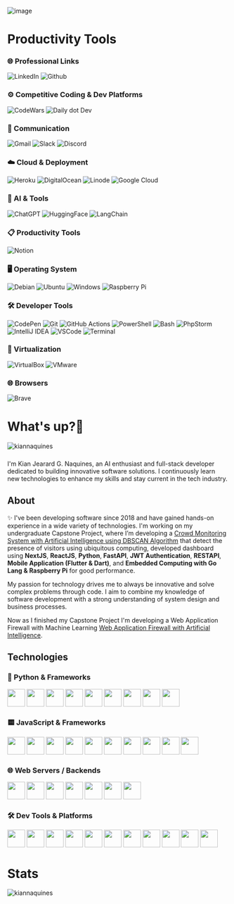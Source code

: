 ![image](https://github.com/user-attachments/assets/6bf85430-4ff4-4620-8f68-0ab6864e1085)
<div id="header" align="left">
  <h1 align="left">Productivity Tools</h1>

  <!-- 🌐 Professional Links -->
  <h3>🌐 Professional Links</h3>
  <a href="https://www.linkedin.com/in/kjgnaquines" style="text-decoration: none;">
    <img src="https://img.shields.io/badge/LinkedIn-blue?style=for-the-badge&logo=linkedin&logoColor=white" alt="LinkedIn"/>
  </a>
  <a href="https://github.com/kiannaquines/" style="text-decoration: none;">
    <img src="https://img.shields.io/badge/GitHub-100000?style=for-the-badge&logo=github&logoColor=white" alt="Github"/>
  </a>

  <!-- ⚙️ Competitive Coding & Dev Platforms -->
  <h3>⚙️ Competitive Coding & Dev Platforms</h3>
  <a href="#" style="text-decoration: none;">
    <img src="https://img.shields.io/badge/Codewars-B1361E?style=for-the-badge&logo=Codewars&logoColor=white" alt="CodeWars"/>
  </a>
  <a href="#" style="text-decoration: none;">
    <img src="https://img.shields.io/badge/daily.dev-CE3DF3?style=for-the-badge&logo=dailydotdev&logoColor=white" alt="Daily dot Dev"/>
  </a>

  <!-- 💬 Communication -->
  <h3>💬 Communication</h3>
  <a href="#" style="text-decoration: none;">
    <img src="https://img.shields.io/badge/Gmail-D14836?style=for-the-badge&logo=gmail&logoColor=white" alt="Gmail"/>
  </a>
  <a href="#" style="text-decoration: none;">
    <img src="https://img.shields.io/badge/Slack-4A154B?style=for-the-badge&logo=slack&logoColor=white" alt="Slack"/>
  </a>
  <a href="#" style="text-decoration: none;">
    <img src="https://img.shields.io/badge/Discord-5865F2?style=for-the-badge&logo=discord&logoColor=white" alt="Discord"/>
  </a>

  <!-- ☁️ Cloud & Deployment -->
  <h3>☁️ Cloud & Deployment</h3>
  <a href="#" style="text-decoration: none;">
    <img src="https://img.shields.io/badge/Heroku-430098?style=for-the-badge&logo=heroku&logoColor=white" alt="Heroku"/>
  </a>
  <a href="#" style="text-decoration: none;">
    <img src="https://img.shields.io/badge/Digital_Ocean-0080FF?style=for-the-badge&logo=DigitalOcean&logoColor=white" alt="DigitalOcean"/>
  </a>
  <a href="#" style="text-decoration: none;">
    <img src="https://img.shields.io/badge/Linode-00A95C?style=for-the-badge&logo=Linode&logoColor=white" alt="Linode"/>
  </a>
  <a href="#" style="text-decoration: none;">
    <img src="https://img.shields.io/badge/Google_Cloud-4285F4?style=for-the-badge&logo=google-cloud&logoColor=white" alt="Google Cloud"/>
  </a>

  <!-- 🧠 AI & Tools -->
  <h3>🧠 AI & Tools</h3>
  <a href="#" style="text-decoration: none;">
    <img src="https://img.shields.io/badge/ChatGPT-74aa9c?style=for-the-badge&logo=openai&logoColor=white" alt="ChatGPT"/>
  </a>
  <a href="#" style="text-decoration: none;">
    <img src="https://img.shields.io/badge/-HuggingFace-FDEE21?style=for-the-badge&logo=HuggingFace&logoColor=black" alt="HuggingFace"/>
  </a>
  <a href="#" style="text-decoration: none;">
    <img src="https://img.shields.io/badge/LangChain-FF6F61?style=for-the-badge&logo=langchain&logoColor=white" alt="LangChain"/>
  </a>

  <!-- 📋 Productivity Tools -->
  <h3>📋 Productivity Tools</h3>
  <a href="#" style="text-decoration: none;">
    <img src="https://img.shields.io/badge/Notion-000000?style=for-the-badge&logo=notion&logoColor=white" alt="Notion"/>
  </a>

  <!-- 🖥️ Operating Systems -->
  <h3>🖥️ Operating System</h3>
  <a href="#" style="text-decoration: none;">
    <img src="https://img.shields.io/badge/Debian-A81D33?style=for-the-badge&logo=debian&logoColor=white" alt="Debian"/>
  </a>
  <a href="#" style="text-decoration: none;">
    <img src="https://img.shields.io/badge/Ubuntu-E95420?style=for-the-badge&logo=ubuntu&logoColor=white" alt="Ubuntu"/>
  </a>
  <a href="#" style="text-decoration: none;">
    <img src="https://img.shields.io/badge/Windows-0078D6?style=for-the-badge&logo=windows&logoColor=white" alt="Windows"/>
  </a>
  <a href="#" style="text-decoration: none;">
    <img src="https://img.shields.io/badge/Raspberry_Pi-A22846?style=for-the-badge&logo=raspberry-pi&logoColor=white" alt="Raspberry Pi"/>
  </a>

  <!-- 🛠️ Developer Tools -->
  <h3>🛠️ Developer Tools</h3>
  <a href="#" style="text-decoration: none;">
    <img src="https://img.shields.io/badge/CodePen-000000?style=for-the-badge&logo=codepen&logoColor=white" alt="CodePen"/>
  </a>
  <a href="#" style="text-decoration: none;">
    <img src="https://img.shields.io/badge/Git-F05032?style=for-the-badge&logo=git&logoColor=white" alt="Git"/>
  </a>
  <a href="#" style="text-decoration: none;">
    <img src="https://img.shields.io/badge/GitHub_Actions-2088FF?style=for-the-badge&logo=github-actions&logoColor=white" alt="GitHub Actions"/>
  </a>
  <a href="#" style="text-decoration: none;">
    <img src="https://img.shields.io/badge/PowerShell-5391FE?style=for-the-badge&logo=powershell&logoColor=white" alt="PowerShell"/>
  </a>
  <a href="#" style="text-decoration: none;">
    <img src="https://img.shields.io/badge/Bash-4EAA25?style=for-the-badge&logo=gnu-bash&logoColor=white" alt="Bash"/>
  </a>
  <a href="#" style="text-decoration: none;">
  <img src="https://img.shields.io/badge/PhpStorm-000000?style=for-the-badge&logo=phpstorm&logoColor=white" alt="PhpStorm"/>
</a>
<a href="#" style="text-decoration: none;">
  <img src="https://img.shields.io/badge/IntelliJ_IDEA-000000?style=for-the-badge&logo=intellij-idea&logoColor=white" alt="IntelliJ IDEA"/>
</a>
<a href="#" style="text-decoration: none;">
  <img src="https://img.shields.io/badge/VSCode-007ACC?style=for-the-badge&logo=visual-studio-code&logoColor=white" alt="VSCode"/>
</a>
<a href="#" style="text-decoration: none;">
  <img src="https://img.shields.io/badge/Terminal-000000?style=for-the-badge&logo=gnome-terminal&logoColor=white" alt="Terminal"/>
</a>

  <!-- 🧪 Virtualization -->
  <h3>🧪 Virtualization</h3>
  <a href="#" style="text-decoration: none;">
    <img src="https://img.shields.io/badge/VirtualBox-183A61?style=for-the-badge&logo=virtualbox&logoColor=white" alt="VirtualBox"/>
  </a>
  <a href="#" style="text-decoration: none;">
    <img src="https://img.shields.io/badge/VMware-607078?style=for-the-badge&logo=vmware&logoColor=white" alt="VMware"/>
  </a>

  <!-- 🌐 Browsers -->
  <h3>🌐 Browsers</h3>
  <a href="#" style="text-decoration: none;">
    <img src="https://img.shields.io/badge/Brave-FB542B?style=for-the-badge&logo=brave&logoColor=white" alt="Brave"/>
  </a>
</div>


<h1 align="left">What's up?👋</h1>
<p align="left"> <img src="https://komarev.com/ghpvc/?username=kiannaquines&label=Profile%20views&color=0e75b6&style=flat" alt="kiannaquines" /> </p>

### 

<p align="left">I'm Kian Jearard G. Naquines, an AI enthusiast and full-stack developer dedicated to building innovative software solutions. I continuously learn new technologies to enhance my skills and stay current in the tech industry.</p>

### 

<h2 align="left">About</h2>

<p align="left">✨ I've been developing software since 2018 and have gained hands-on experience in a wide variety of technologies. I'm working on my undergraduate Capstone Project, where I’m developing a <a href="https://github.com/kiannaquines/crowd-monitoring-app">Crowd Monitoring System with Artificial Intelligence using DBSCAN Algorithm</a> that detect the presence of visitors using ubiquitous computing, developed dashboard using <b>NextJS</b>, <b>ReactJS</b>, <b>Python</b>, <b>FastAPI</b>, <b>JWT Authentication</b>, <b>RESTAPI</b>, <b>Mobile Application (Flutter & Dart)</b>, and <b>Embedded Computing with Go Lang & Raspberry Pi</b> for good performance.</p>

<p align="left">My passion for technology drives me to always be innovative and solve complex problems through code. I aim to combine my knowledge of software development with a strong understanding of system design and business processes.</p>
<p align="left">Now as I finished my Capstone Project I'm developing a Web Application Firewall with Machine Learning <a href="https://github.com/kiannaquines/web-application-firewall-machine-learning">Web Application Firewall with Artificial Intelligence</a>.</p>

<h2 align="left">Technologies</h2>

<div align="left">
 <h3>🐍 Python & Frameworks</h3>
<img src="https://cdn.jsdelivr.net/gh/devicons/devicon/icons/python/python-original.svg" height="40" />
<img src="https://cdn.jsdelivr.net/gh/devicons/devicon/icons/fastapi/fastapi-original.svg" height="40" />
<img src="https://cdn.jsdelivr.net/gh/devicons/devicon/icons/flask/flask-original.svg" height="40" />
<img src="https://cdn.jsdelivr.net/gh/devicons/devicon/icons/sqlalchemy/sqlalchemy-original.svg" height="40" />
<img src="https://cdn.jsdelivr.net/gh/devicons/devicon/icons/pytorch/pytorch-original.svg" height="40" />
<img src="https://cdn.jsdelivr.net/gh/devicons/devicon/icons/jupyter/jupyter-original.svg" height="40" />
<img src="https://cdn.jsdelivr.net/gh/devicons/devicon/icons/anaconda/anaconda-original.svg" height="40" />
<img src="https://cdn.jsdelivr.net/gh/devicons/devicon/icons/pandas/pandas-original.svg" height="40" />
<img src="https://cdn.jsdelivr.net/gh/devicons/devicon/icons/numpy/numpy-original.svg" height="40" />

<!-- JAVASCRIPT & FRAMEWORKS -->
<h3>🟨 JavaScript & Frameworks</h3>
<img src="https://cdn.jsdelivr.net/gh/devicons/devicon/icons/javascript/javascript-original.svg" height="40" />
<img src="https://cdn.jsdelivr.net/gh/devicons/devicon/icons/typescript/typescript-original.svg" height="40" />
<img src="https://cdn.jsdelivr.net/gh/devicons/devicon/icons/react/react-original.svg" height="40" />
<img src="https://cdn.jsdelivr.net/gh/devicons/devicon/icons/nextjs/nextjs-original.svg" height="40" />
<img src="https://cdn.jsdelivr.net/gh/devicons/devicon/icons/redux/redux-original.svg" height="40" />
<img src="https://cdn.jsdelivr.net/gh/devicons/devicon/icons/jquery/jquery-original.svg" height="40" />
<img src="https://cdn.jsdelivr.net/gh/devicons/devicon/icons/jest/jest-plain.svg" height="40" />
<img src="https://cdn.jsdelivr.net/gh/devicons/devicon/icons/storybook/storybook-original.svg" height="40" />
<img src="https://cdn.jsdelivr.net/gh/devicons/devicon/icons/nodejs/nodejs-original.svg" height="40" />
<img src="https://cdn.jsdelivr.net/gh/devicons/devicon/icons/npm/npm-original-wordmark.svg" height="40" />

<!-- WEB SERVERS / BACKENDS -->
<h3>🌐 Web Servers / Backends</h3>
<img src="https://cdn.jsdelivr.net/gh/devicons/devicon/icons/nginx/nginx-original.svg" height="40" />
<img src="https://cdn.jsdelivr.net/gh/devicons/devicon/icons/mysql/mysql-original.svg" height="40" />
<img src="https://cdn.jsdelivr.net/gh/devicons/devicon/icons/mongodb/mongodb-original.svg" height="40" />
<img src="https://cdn.jsdelivr.net/gh/devicons/devicon/icons/postgresql/postgresql-original.svg" height="40" />
<img src="https://cdn.jsdelivr.net/gh/devicons/devicon/icons/heroku/heroku-original.svg" height="40" />
<img src="https://cdn.jsdelivr.net/gh/devicons/devicon/icons/php/php-original.svg" height="40" />
<img src="https://cdn.jsdelivr.net/gh/devicons/devicon/icons/codeigniter/codeigniter-plain.svg" height="40" />

<!-- DEV TOOLS -->
<h3>🛠 Dev Tools & Platforms</h3>
<img src="https://cdn.jsdelivr.net/gh/devicons/devicon/icons/git/git-original.svg" height="40" />
<img src="https://cdn.jsdelivr.net/gh/devicons/devicon/icons/github/github-original.svg" height="40" />
<img src="https://cdn.jsdelivr.net/gh/devicons/devicon/icons/vscode/vscode-original.svg" height="40" />
<img src="https://cdn.jsdelivr.net/gh/devicons/devicon/icons/visualstudio/visualstudio-plain.svg" height="40" />
<img src="https://cdn.jsdelivr.net/gh/devicons/devicon/icons/digitalocean/digitalocean-original.svg" height="40" />
<img src="https://cdn.jsdelivr.net/gh/devicons/devicon/icons/figma/figma-original.svg" height="40" />
<img src="https://cdn.jsdelivr.net/gh/devicons/devicon/icons/filezilla/filezilla-plain.svg" height="40" />
<img src="https://cdn.jsdelivr.net/gh/devicons/devicon/icons/putty/putty-original.svg" height="40" />
<img src="https://cdn.jsdelivr.net/gh/devicons/devicon/icons/linux/linux-original.svg" height="40" />
<img src="https://cdn.jsdelivr.net/gh/devicons/devicon/icons/ubuntu/ubuntu-plain.svg" height="40" />
<img src="https://cdn.jsdelivr.net/gh/devicons/devicon/icons/grafana/grafana-original.svg" height="40" />
</div>

<h1 align="left">Stats</h1>

<p>
    <img align="left" src="https://github-readme-stats.vercel.app/api?username=kiannaquines&amp;show_icons=true&amp;locale=en" alt="kiannaquines">
</p>
